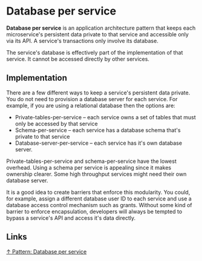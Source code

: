 # Database per service

**Database per service** is an application architecture pattern that keeps each microservice's persistent data private to that service and accessible only via its API. A service's transactions only involve its database.

The service's database is effectively part of the implementation of that service. It cannot be accessed directly by other services.

## Implementation

There are a few different ways to keep a service's persistent data private. You do not need to provision a database server for each service. For example, if you are using a relational database then the options are:

- Private-tables-per-service – each service owns a set of tables that must only be accessed by that service
- Schema-per-service – each service has a database schema that's private to that service
- Database-server-per-service – each service has it's own database server.

Private-tables-per-service and schema-per-service have the lowest overhead. Using a schema per service is appealing since it makes ownership clearer. Some high throughput services might need their own database server.

It is a good idea to create barriers that enforce this modularity. You could, for example, assign a different database user ID to each service and use a database access control mechanism such as grants. Without some kind of barrier to enforce encapsulation, developers will always be tempted to bypass a service's API and access it's data directly.

## Links

[↑ Pattern: Database per service](https://microservices.io/patterns/data/database-per-service.html)
